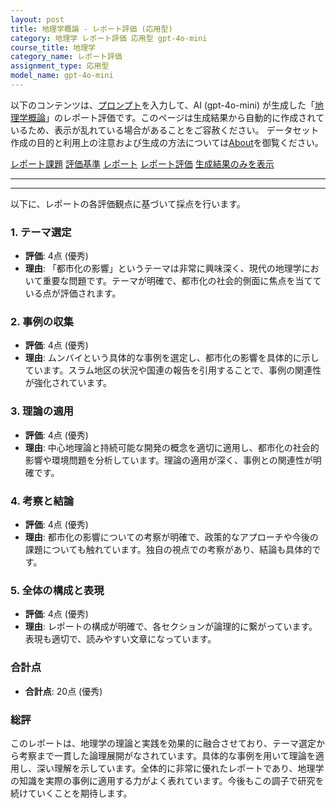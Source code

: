 ```yaml
---
layout: post
title: 地理学概論 - レポート評価 (応用型)
category: 地理学 レポート評価 応用型 gpt-4o-mini
course_title: 地理学
category_name: レポート評価
assignment_type: 応用型
model_name: gpt-4o-mini
---
```


以下のコンテンツは、[プロンプト](http://127.0.0.1:8000/generated/地理学/gpt-4o-mini/prompt_レポート評価-応用型.md)を入力して、AI (gpt-4o-mini) が生成した「[地理学概論](/contents/地理学/)」のレポート評価です。このページは生成結果から自動的に作成されているため、表示が乱れている場合があることをご容赦ください。
データセット作成の目的と利用上の注意および生成の方法については[About](/About)を御覧ください。

[レポート課題](../レポート課題-応用型)
[評価基準](../評価基準-応用型)
[レポート](../レポート-応用型)
[レポート評価](../レポート評価-応用型)
[生成結果のみを表示](http://127.0.0.1:8000/generated/地理学/gpt-4o-mini/レポート評価-応用型.md)
  

***
***
  
以下に、レポートの各評価観点に基づいて採点を行います。

### 1. テーマ選定
- **評価**: 4点 (優秀)
- **理由**: 「都市化の影響」というテーマは非常に興味深く、現代の地理学において重要な問題です。テーマが明確で、都市化の社会的側面に焦点を当てている点が評価されます。

### 2. 事例の収集
- **評価**: 4点 (優秀)
- **理由**: ムンバイという具体的な事例を選定し、都市化の影響を具体的に示しています。スラム地区の状況や国連の報告を引用することで、事例の関連性が強化されています。

### 3. 理論の適用
- **評価**: 4点 (優秀)
- **理由**: 中心地理論と持続可能な開発の概念を適切に適用し、都市化の社会的影響や環境問題を分析しています。理論の適用が深く、事例との関連性が明確です。

### 4. 考察と結論
- **評価**: 4点 (優秀)
- **理由**: 都市化の影響についての考察が明確で、政策的なアプローチや今後の課題についても触れています。独自の視点での考察があり、結論も具体的です。

### 5. 全体の構成と表現
- **評価**: 4点 (優秀)
- **理由**: レポートの構成が明確で、各セクションが論理的に繋がっています。表現も適切で、読みやすい文章になっています。

### 合計点
- **合計点**: 20点 (優秀)

### 総評
このレポートは、地理学の理論と実践を効果的に融合させており、テーマ選定から考察まで一貫した論理展開がなされています。具体的な事例を用いて理論を適用し、深い理解を示しています。全体的に非常に優れたレポートであり、地理学の知識を実際の事例に適用する力がよく表れています。今後もこの調子で研究を続けていくことを期待します。
